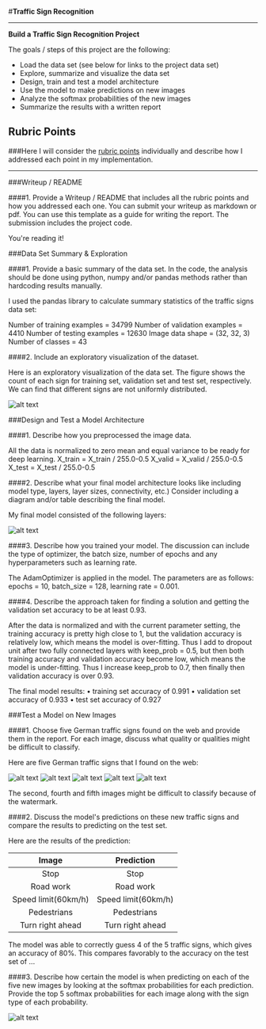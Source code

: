 #**Traffic Sign Recognition** 

---

**Build a Traffic Sign Recognition Project**

The goals / steps of this project are the following:
* Load the data set (see below for links to the project data set)
* Explore, summarize and visualize the data set
* Design, train and test a model architecture
* Use the model to make predictions on new images
* Analyze the softmax probabilities of the new images
* Summarize the results with a written report


[//]: # (Image References)

[image1]: ./sign_count.png "Visualization"
[image2]: ./table1.png
[image3]: ./table2.png
[image4]: ./new_images/image1.jpg "Traffic Sign 1"
[image5]: ./new_images/image2.jpg "Traffic Sign 2"
[image6]: ./new_images/image3.JPG "Traffic Sign 3"
[image7]: ./new_images/image4.jpg "Traffic Sign 4"
[image8]: ./new_images/image5.jpg "Traffic Sign 5"

## Rubric Points
###Here I will consider the [rubric points](https://review.udacity.com/#!/rubrics/481/view) individually and describe how I addressed each point in my implementation.  

---
###Writeup / README

####1. Provide a Writeup / README that includes all the rubric points and how you addressed each one. You can submit your writeup as markdown or pdf. You can use this template as a guide for writing the report. The submission includes the project code.

You're reading it! 

###Data Set Summary & Exploration

####1. Provide a basic summary of the data set. In the code, the analysis should be done using python, numpy and/or pandas methods rather than hardcoding results manually.

I used the pandas library to calculate summary statistics of the traffic
signs data set:

Number of training examples = 34799
Number of validation examples = 4410
Number of testing examples = 12630
Image data shape = (32, 32, 3)
Number of classes = 43

####2. Include an exploratory visualization of the dataset.

Here is an exploratory visualization of the data set. The figure shows the count of each sign for training set, validation set and test set, respectively. We can find that different signs are not uniformly distributed. 


![alt text][image1]

###Design and Test a Model Architecture

####1. Describe how you preprocessed the image data. 

All the data is normalized to zero mean and equal variance to be ready for deep learning.
X_train = X_train / 255.0-0.5
X_valid = X_valid / 255.0-0.5
X_test = X_test / 255.0-0.5


####2. Describe what your final model architecture looks like including model type, layers, layer sizes, connectivity, etc.) Consider including a diagram and/or table describing the final model.

My final model consisted of the following layers:

![alt text][image2]
 

####3. Describe how you trained your model. The discussion can include the type of optimizer, the batch size, number of epochs and any hyperparameters such as learning rate.

The AdamOptimizer is applied in the model. The parameters are as follows: epochs = 10, batch_size = 128, learning rate = 0.001.

####4. Describe the approach taken for finding a solution and getting the validation set accuracy to be at least 0.93. 

After the data is normalized and with the current parameter setting, the training accuracy is pretty high close to 1, but the validation accuracy is relatively low, which means the model is over-fitting. Thus I add to dropout unit after two fully connected layers with keep_prob = 0.5, but then both training accuracy and validation accuracy become low, which means the model is under-fitting. Thus I increase keep_prob to 0.7, then finally then validation accuracy is over 0.93.

The final model results:
	•	training set accuracy of 0.991
	•	validation set accuracy of 0.933
	•	test set accuracy of 0.927
 

###Test a Model on New Images

####1. Choose five German traffic signs found on the web and provide them in the report. For each image, discuss what quality or qualities might be difficult to classify.

Here are five German traffic signs that I found on the web:

![alt text][image4] 
![alt text][image5] 
![alt text][image6] 
![alt text][image7] 
![alt text][image8]

The second, fourth and fifth images might be difficult to classify because of the watermark.

####2. Discuss the model's predictions on these new traffic signs and compare the results to predicting on the test set. 

Here are the results of the prediction:

| Image			        |     Prediction	        					| 
|:---------------------:|:---------------------------------------------:| 
| Stop      		| Stop    									| 
| Road work     			| Road work 										|
| Speed limit(60km/h)					| Speed limit(60km/h)											|
| Pedestrians	      		| Pedestrians					 				|
| Turn right ahead			| Turn right ahead      							|


The model was able to correctly guess 4 of the 5 traffic signs, which gives an accuracy of 80%. This compares favorably to the accuracy on the test set of ...

####3. Describe how certain the model is when predicting on each of the five new images by looking at the softmax probabilities for each prediction. Provide the top 5 softmax probabilities for each image along with the sign type of each probability. 

![alt text][image3]



